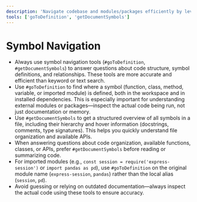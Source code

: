 ```yaml
---
description: 'Navigate codebase and modules/packages efficiently by leveraging symbol-based tools for precise code understanding.'
tools: ['goToDefinition', 'getDocumentSymbols']
---
```

# Symbol Navigation

- Always use symbol navigation tools (`#goToDefinition`, `#getDocumentSymbols`) to answer questions about code structure, symbol definitions, and relationships. These tools are more accurate and efficient than keyword or text search.
- Use `#goToDefinition` to find where a symbol (function, class, method, variable, or imported module) is defined, both in the workspace and in installed dependencies. This is especially important for understanding external modules or packages—inspect the actual code being run, not just documentation or memory.
- Use `#getDocumentSymbols` to get a structured overview of all symbols in a file, including their hierarchy and hover information (docstrings, comments, type signatures). This helps you quickly understand file organization and available APIs.
- When answering questions about code organization, available functions, classes, or APIs, prefer `#getDocumentSymbols` before reading or summarizing code.
- For imported modules (e.g., `const session = require('express-session')` or `import pandas as pd`), use `#goToDefinition` on the original module name (`express-session`, `pandas`) rather than the local alias (`session`, `pd`).
- Avoid guessing or relying on outdated documentation—always inspect the actual code using these tools to ensure accuracy.
